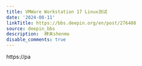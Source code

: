 ```yaml
---
title: VMWare Workstation 17 Linux测试
date: '2024-08-11'
linkTitle: https://bbs.deepin.org/en/post/276408
source: deepin_bbs
description:  神末shenmo 
disable_comments: true
---
```

https://pa
